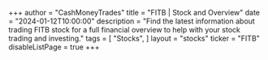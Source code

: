 +++
author = "CashMoneyTrades"
title = "FITB | Stock and Overview"
date = "2024-01-12T10:00:00"
description = "Find the latest information about trading FITB stock for a full financial overview to help with your stock trading and investing."
tags = [
   "Stocks",
]
layout = "stocks"
ticker = "FITB"
disableListPage = true
+++
